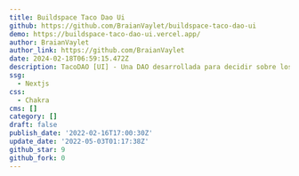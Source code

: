 ```yaml
---
title: Buildspace Taco Dao Ui
github: https://github.com/BraianVaylet/buildspace-taco-dao-ui
demo: https://buildspace-taco-dao-ui.vercel.app/
author: BraianVaylet
author_link: https://github.com/BraianVaylet
date: 2024-02-18T06:59:15.472Z
description: TacoDAO [UI] - Una DAO desarrollada para decidir sobre los tacos.
ssg:
  - Nextjs
css:
  - Chakra
cms: []
category: []
draft: false
publish_date: '2022-02-16T17:00:30Z'
update_date: '2022-05-03T01:17:38Z'
github_star: 9
github_fork: 0
---
```

